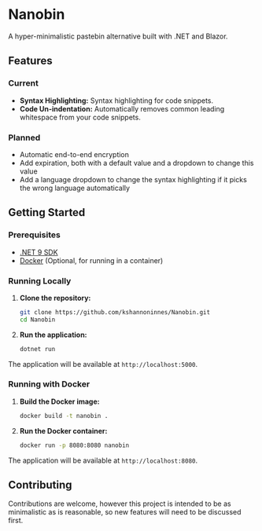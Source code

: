 # Nanobin

A hyper-minimalistic pastebin alternative built with .NET and Blazor.

## Features

### Current
- **Syntax Highlighting:** Syntax highlighting for code snippets.
- **Code Un-indentation:** Automatically removes common leading whitespace from your code snippets.

### Planned
- Automatic end-to-end encryption
- Add expiration, both with a default value and a dropdown to change this value
- Add a language dropdown to change the syntax highlighting if it picks the wrong language automatically

## Getting Started

### Prerequisites

- [.NET 9 SDK](https://dotnet.microsoft.com/download/dotnet/9.0)
- [Docker](https://www.docker.com/get-started) (Optional, for running in a container)

### Running Locally

1.  **Clone the repository:**
    ```bash
    git clone https://github.com/kshannoninnes/Nanobin.git
    cd Nanobin
    ```

2.  **Run the application:**
    ```bash
    dotnet run
    ```

The application will be available at `http://localhost:5000`.

### Running with Docker

1.  **Build the Docker image:**
    ```bash
    docker build -t nanobin .
    ```

2.  **Run the Docker container:**
    ```bash
    docker run -p 8080:8080 nanobin
    ```

The application will be available at `http://localhost:8080`.

## Contributing

Contributions are welcome, however this project is intended to be as minimalistic as is reasonable, so new features will need to be discussed first.
